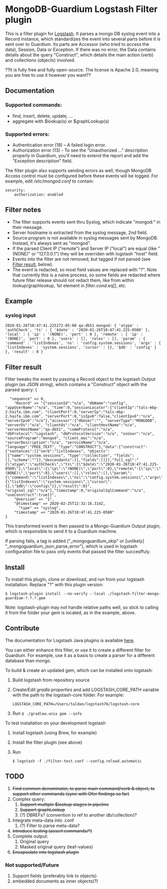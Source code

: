 # MongoDB-Guardium Logstash Filter plugin

This is a filter plugin for [Logstash](https://github.com/elastic/logstash). It parses a mongo DB syslog event into a Record instance, which standardizes the event into several parts before it is sent over to Guardium. Its parts are Accessor (who tried to access the data), Session, Data or Exception. If there was no error, the Data contains details about the query "Construct", which details the main action (verb) and collections (objects) involved.  

??It is fully free and fully open-source. The license is Apache 2.0, meaning you are free to use it however you want??

## Documentation
### Supported commands:
* find, insert, delete, update, ...  
* aggregate with $lookup(s) or $graphLookup(s)

### Supported errors:  

* Authentication error (18) – A failed login error.
* Authorization error (13) - To see the "Unauthorized ..." description properly in Guardium, you'll need to extend the report and add the "Exception description" field. 

The filter plugin also supports sending errors as well, though MongoDB Access control must be configured before these events will be logged.  For example, edit _/etc/mongod.conf_ to contain:

    security:  
        authorization: enabled



## Filter notes
* The filter supports events sent thru Syslog, which indicate "mongod:" in their message.
* Server hostname is extracted from the syslog message, 2nd field.
* Source program is not available in syslog messages sent by MongoDB. Instead, it's  always sent as "mongod". 
* If the parsed Client IP ("remote") and Server IP ("local") are equal (like "(NONE)" or "127.0.0.1") they will be overriden with logstash "host" field.
* Events into the filter are not removed, but tagged if not parsed (see [Filter result](#filter-result), below).
* The event is redacted, so most field values are replaced with "?". Note that currently this is a naïve process, so some fields are redacted where future filter release should not redact them, like from within $lookup/$graphlookup, 1st element in $filter.cond.$eq[], etc.

## Example 
### syslog input

    2020-01-26T10:47:41.225272-05:00 qa-db51 mongod: { 'atype' : 'authCheck', 'ts' : { '$date' : '2020-01-26T10:47:41.225-0500' }, 'local' : { 'ip' : '(NONE)', 'port' : 0 }, 'remote' : { 'ip' : '(NONE)', 'port' : 0 }, 'users' : [], 'roles' : [], 'param' : { 'command' : 'listIndexes', 'ns' : 'config.system.sessions', 'args' : { 'listIndexes' : 'system.sessions', 'cursor' : {}, '$db' : 'config' } }, 'result' : 0 }

## Filter result
Filter tweaks the event by passing a Record object to the logstash Output plugin (as JSON string), which contains a "Construct" object with the parsed query: 
    {

      "sequence" => 0,
        "Record" => "{"sessionId":"n/a", "dbName":"config", "appUserName":"n/a", "time":0,"sessionLocator":{"clientIp":"tals-mbp-2.haifa.ibm.com", "clientPort":0,"serverIp":"tals-mbp-2.haifa.ibm.com", "serverPort":0,"isIpv6":false,"clientIpv6":"n/a", "serverIpv6":"n/a"},"accessor":{"dbUser":"", "serverType":"MONGODB", "serverOs":"n/a", "clientOs":"n/a", "clientHostName":"n/a", "serverHostName":"qa-db51", "commProtocol":"n/a", "dbProtocol":"Logstash", "dbProtocolVersion":"n/a", "osUser":"n/a", "sourceProgram":"mongod", "client_mac":"n/a", "serverDescription":"n/a", "serviceName":"n/a", "language":"FREE_TEXT", "type":"CONSTRUCT"},"data":{"construct":{"sentences":[{"verb":"listIndexes", "objects":[{"name":"system.sessions", "type":"collection", "fields":[],"schema":""}],"descendants":[],"fields":[]}],"full_sql":"{\"atype\":\"authCheck\",\"ts\":{\"$date\":\"2020-01-26T10:47:41.225-0500\"},\"local\":{\"ip\":\"(NONE)\",\"port\":0},\"remote\":{\"ip\":\"(NONE)\",\"port\":0},\"users\":[],\"roles\":[],\"param\":{\"command\":\"listIndexes\",\"ns\":\"config.system.sessions\",\"args\":{\"listIndexes\":\"system.sessions\",\"cursor\":{},\"$db\":\"config\"}},\"result\":0}", "original_sql":"n/a"},"timestamp":0,"originalSqlCommand":"n/a", "useConstruct":true}}",
        "@version" => "1",
        "@timestamp" => 2020-02-25T12:32:16.314Z,
          "type" => "syslog",
        "timestamp" => "2020-01-26T10:47:41.225-0500"
    }

This transformed event is then passed to a Mongo-Guardium Output plugin, which is responsible to send it to a Guardium machine. 

If parsing fails, a tag is added ("_mongoguardium_skip" or [unlikely] "_mongoguardium_json_parse_error"), which is used in logstash configuration file to pass only events that passed the filter succesffuly. 

## Install
To install this plugin, clone or download, and run from your logstash installation. Replace "?" with this plugin version:
    
    $ logstash-plugin install --no-verify --local ./logstash-filter-mongo-guardium-?.?.?.gem

Note: logstash-plugin may not handle relative paths well, so stick to calling it from the folder your gem is located, as in the example, above. 

## Contribute

The documentation for Logstash Java plugins is available [here](https://www.elastic.co/guide/en/logstash/current/contributing-java-plugin.html).

You can either enhance this filter, or use it to create a different filter for Guardium. For example, use it as a basis to create a parser for a different database than mongo.

To build & create an updated gem, which can be installed onto logstash: 
1. Build logstash from repository source
2. Create/Edit _gradle.properties_ and add LOGSTASH_CORE_PATH variable with the path to the logstash-core folder. For example: 
    
    ```LOGSTASH_CORE_PATH=/Users/taldan/logstash76/logstash-core```

3. Run ```$ ./gradlew.unix gem --info```

To test installation on your development logstash
1. Install logstash (using Brew, for example)
2. Install the filter plugin (see above)
2. Run 

    ```$ logstash -f ./filter-test.conf --config.reload.automatic```


## TODO
1. ~~Find common denominator, to parse main command/verb & object, to support other commands (sync with Ofer findings so far)~~
2. Complex query: 
    1. ~~Support multiple $lookup stages in pipeline~~
    2. ~~Support graphLookup~~ 
    3. (?) DBREFs? (convention to ref to another db/collection)?
3. Integrate meta-data into .conf 
    1. (?) Filter to parse meta-data? 
2. ~~Introduce testing (assert commands/*)~~
3. Complete output:  
    1. Original query
    2. Masked original query (leaf-values)
5. ~~Encapsulate into logstash plugin~~ 

### Not supported/Future
1. Support fields (preferably link to objects)
2. embedded documents as inner objects(?)





